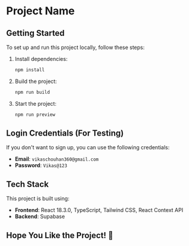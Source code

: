 # Project Name

## Getting Started

To set up and run this project locally, follow these steps:

1. Install dependencies:
   ```sh
   npm install
   ```
2. Build the project:
   ```sh
   npm run build
   ```
3. Start the project:
   ```sh
   npm run preview
   ```

## Login Credentials (For Testing)

If you don't want to sign up, you can use the following credentials:

- **Email**: `vikaschouhan360@gmail.com`
- **Password**: `Vikas@123`

## Tech Stack

This project is built using:

- **Frontend**: React 18.3.0, TypeScript, Tailwind CSS, React Context API
- **Backend**: Supabase

## Hope You Like the Project! 🚀

